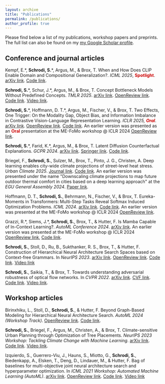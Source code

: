 ```yaml
---
layout: archive
title: "Publications"
permalink: /publications/
author_profile: true
---
```


Please find below a list of my publications, workshop papers and preprints. The full list can also be found on my [my Google Scholar profile](https://scholar.google.com/citations?user=yC-y0PEAAAAJ&hl=en).

## Conference and journal articles

Kempf, E.\*, **Schrodi, S.**\*, Argus, M., & Brox, T. When and How Does CLIP Enable Domain and Compositional Generalization?. _ICML 2025_, <span style="color:#cc0000">**Spotlight**</span>. [arXiv link](https://arxiv.org/abs/2502.09507). [Code link](https://github.com/lmb-freiburg/understanding-clip-ood).

**Schrodi, S.**\*, Schur, J.\*, Argus, M., & Brox, T. Concept Bottleneck Models Without Predefined Concepts. _TMLR 2025_. [arXiv link](https://arxiv.org/abs/2407.03921). [OpenReview link](https://openreview.net/forum?id=PMO30TLI4l). [Code link](https://github.com/lmb-freiburg/ucbm). [Video link](https://youtu.be/sdqfkwNge-I).

**Schrodi, S.**\*, Hoffmann, D. T.\*, Argus, M., Fischer, V., & Brox, T. Two Effects, One Trigger: On the Modality Gap, Object Bias, and Information Imbalance in Contrastive Vision-Language Representation Learning. _ICLR 2025, <span style="color:#cc0000">**Oral**</span>_. [arXiv link](https://arxiv.org/abs/2404.07983). [OpenReview link](https://openreview.net/forum?id=uAFHCZRmXk). [Code link](https://github.com/lmb-freiburg/two-effects-one-trigger). An earlier version was presented as an <span style="color:#cc0000">**Oral**</span> presentation at the ME-FoMo workshop @ ICLR 2024 [OpenReview link](https://openreview.net/forum?id=7QwFMLzQHH).

**Schrodi, S.**\*, Farid, K.\*, Argus, M., & Brox, T. Latent Diffusion Counterfactual Explanations. _GCPR 2024_. [arXiv link](https://arxiv.org/abs/2310.06668). [Springer link](https://link.springer.com/chapter/10.1007/978-3-031-85181-0_19). [Code link](https://github.com/lmb-freiburg/ldce).

Briegel, F., **Schrodi, S.**, Sulzer, M., Brox, T., Pinto, J. G., Christen, A. Deep learning enables city-wide climate projections of street-level heat stress. _Urban Climate 2025_. [Journal link](https://www.sciencedirect.com/science/article/pii/S2212095525002809). [Code link](https://github.com/SimonSchrodi/UTCI). An earlier version was presented under the name "Downscaling climate projections to map future outdoor thermal comfort in cities based on a deep learning approach" at the _EGU General Assembly 2024_. [Paper link](https://meetingorganizer.copernicus.org/EGU24/EGU24-16110.html).

Hoffmann, D. T., **Schrodi, S.**, Behrmann, N., Fischer, V., & Brox, T. Eureka-Moments in Transformers: Multi-Step Tasks Reveal Softmax Induced Optimization Problems. _ICML 2024_. [arXiv link](https://arxiv.org/abs/2310.12956). [Code link](https://github.com/boschresearch/eurekaMoments). An earlier version was presented at the ME-FoMo workshop @ ICLR 2024 [OpenReview link](https://openreview.net/forum?id=BlRtsEBUaY).

Grazzi, R.\*, Siems, J.\*, **Schrodi, S.**, Brox, T., & Hutter, F. Is Mamba Capable of In-Context Learning?. _AutoML Conference 2024_. [arXiv link](https://arxiv.org/abs/2402.03170). An earlier version was presented at the ME-FoMo workshop @ ICLR 2024 [OpenReview link](https://openreview.net/forum?id=Iia0cnjMh2), [Code link](https://github.com/automl/is_mamba_capable_of_icl).

**Schrodi, S.**, Stoll, D., Ru, B., Sukthanker, R. S., Brox, T., & Hutter, F. Construction of Hierarchical Neural Architecture Search Spaces based on Context-free Grammars. In _NeurIPS 2023_. [arXiv link](https://arxiv.org/abs/2211.01842). [OpenReview link](https://openreview.net/forum?id=Hpt1i5j6wh). [Code link](https://github.com/automl/hierarchical_nas_construction). [Video link](https://slideslive.com/39011118/construction-of-hierarchical-neural-architecture-search-spaces-based-on-contextfree-grammars)

**Schrodi, S.**, Saikia, T., & Brox, T. Towards understanding adversarial robustness of optical flow networks. In _CVPR 2022_. [arXiv link](https://arxiv.org/abs/2103.16255). [CVF link](https://openaccess.thecvf.com/content/CVPR2022/html/Schrodi_Towards_Understanding_Adversarial_Robustness_of_Optical_Flow_Networks_CVPR_2022_paper.html). [Code link](https://github.com/lmb-freiburg/understanding_flow_robustness). [Video link](https://www.youtube.com/watch?v=pRpRWfAA8zE).

## Workshop articles

Birinxhiku, L., Stoll, D., **Schrodi, S.**, & Hutter, F. Beyond Graph-Based Modeling for Hierarchical Neural Architecture Search. _AutoML 2024 (Workshop Track)_. [OpenReview link](https://openreview.net/forum?id=gze7ISazsz). [Code link](https://github.com/automl/hnas_with_string_kernels).

**Schrodi, S.**, Briegel, F., Argus, M., Christen, A., & Brox, T. Climate-sensitive Urban Planning through Optimization of Tree Placements. _NeurIPS 2023 Workshop: Tackling Climate Change with Machine Learning_. [arXiv link](https://arxiv.org/abs/2310.05691). [Code link](https://github.com/lmb-freiburg/tree-planting). [Video link](https://slideslive.com/39012814/climatesensitive-urban-planning-through-optimization-of-tree-placements).

Izquierdo, S., Guerrero-Viu, J., Hauns, S., Miotto, G., **Schrodi, S.**, Biedenkapp, A., Elsken, T., Deng, D., Lindauer, M., & Hutter, F. Bag of baselines for multi-objective joint neural architecture search and hyperparameter optimization. In _ICML 2021 Workshop: Automated Machine Learning (AutoML)_. [arXiv link](https://arxiv.org/abs/2105.01015). [OpenReview link](https://openreview.net/forum?id=yEGlj93aLFY). [Code link](https://github.com/automl/multi-obj-baselines). [Video link](https://slideslive.com/38962449/bag-of-baselines-for-multiobjective-joint-neural-architecture-search-and-hyperparameter-optimization)

<!-- ## Preprints -->
